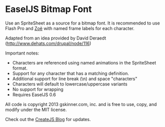 EaselJS Bitmap Font
=======

Use an SpriteSheet as a source for a bitmap font. It is recommended to use Flash Pro and [Zoë](http://createjs.com/zoe)
with named frame labels for each character.

Adapted from an idea provided by David Deraedt (http://www.dehats.com/drupal/node/116)

Important notes:
- Characters are referenced using named animations in the SpriteSheet format.
- Support for any character that has a matching definition.
- Additional support for line break (\n) and space "characters"
- Characters will default to lowercase/uppercase variants
- No support for wrapping
- Requires EaselJS 0.6

All code is copyright 2013 gskinner.com, inc. and is free to use, copy, and modify under the MIT license.

Check out the [CreateJS Blog](http://blog.createjs.com) for updates.